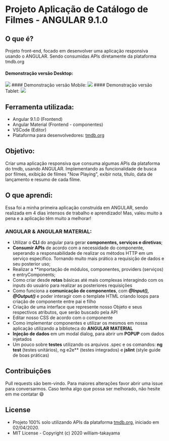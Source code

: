 # Projeto Aplicação de Catálogo de Filmes - ANGULAR 9.1.0

## O que é? 
  Projeto front-end, focado em desenvolver uma aplicação responsiva usando o ANGULAR. Sendo consumidas APIs diretamente da plataforma tmdb.org
  #### Demonstração versão Desktop:
  <img src="https://media.giphy.com/media/dzVcf27kdTapfXnrSC/giphy.gif">
  #### Demonstração versão Mobile:
  <img src="https://media.giphy.com/media/h2BdTzMBOHPPOuoESk/giphy.gif">
  #### Demonstração versão Tablet:
  <img src="https://media.giphy.com/media/dVpHc0BrxZGMmTyMNh/giphy.gif">

## Ferramenta utilizada: 
  - Angular 9.1.0 (Frontend)
  - Angular Material (Frontend - componentes)
  - VSCode (Editor)
  - Plataforma para desenvolvedores: [tmdb.org](https://developers.themoviedb.org/3/getting-started/introduction)

## Objetivo:
  Criar uma aplicação responsiva que consuma algumas APIs da plataforma do tmdb, usando ANGULAR. Implementando as funcionalidade de busca por filmes, exibição de filmes "Now Playing", exibir nota, título, data de lançamento e resumo de cada filme.

## O que aprendi: 
  Essa foi a minha primeira aplicação construída em ANGULAR, sendo realizada em 4 dias intensos de trabalho e aprendizado! Mas, valeu muito a pena e a aplicação têm muito a melhorar!

### ANGULAR & ANGULAR MATERIAL:
  - Utilizar o **CLI** do angular para gerar **componentes, serviços e diretivas**;
  - **Consumir APIs** de acordo com a necessidade do componente, seperando a responsabilidade de realizar os métodos HTTP em um serviço específico. Tornando muito mais prático a requisição de dados e seu posterior uso;
  - Realizar a **importação de módulos, componentes, providers (serviços) e entryComponents;
  - Como criar desde **rotas** básicas até mais complexas interagindo com os inputs do usuário para realizar as posteriores requisições
  - Como funciona a **comunicação de componentes**, com _**@Input(), @Output()**_ e poder interagir com o template HTML criando loops para criação de componente entre pai e filho
  - Criação de uma interface que represente nosso Objeto e seus respectivos atributos, que serão buscado pela API
  - Editar nosso CSS de acordo com o componente
  - Como implementar componentes e utilizar os mesmos em nossa aplicação utilizando a biblioteca do **ANGULAR MATERIAL**
  - **Injeção de dados** em um modal dialog, para abrir um **POPUP** com dados injetados
  - Um pouco sobre **testes** utilizando os arquivos .spec e os comandos: **ng test** (testes unitários), ng e2e** (testes integrados) e **jslint** (style guide de boas práticas)


## Contribuições
Pull requests são bem-vindo. Para maiores alterações favor abrir uma issue para conversarmos.
Caso tenha algo que possa ser melhorado, não hesite em me contatar :smile:

## License
- Projeto 100% solo utilizando APIs da plataforma [tmdb.org](http://www.tmdb.org), iniciado em 02/04/2020. 
- MIT License - Copyright (c) 2020 william-takayama
